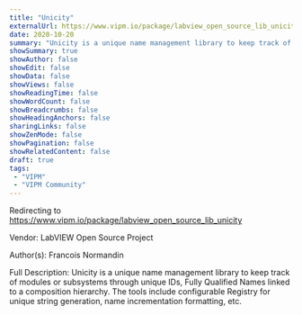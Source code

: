 ```yaml
---
title: "Unicity"
externalUrl: https://www.vipm.io/package/labview_open_source_lib_unicity
date: 2020-10-20
summary: "Unicity is a unique name management library to keep track of modules or subsystems through unique IDs, Fully Qualified Names linked to a composition hierarchy."
showSummary: true
showAuthor: false
showEdit: false
showData: false
showViews: false
showReadingTime: false
showWordCount: false
showBreadcrumbs: false
showHeadingAnchors: false
sharingLinks: false
showZenMode: false
showPagination: false
showRelatedContent: false
draft: true
tags:
 - "VIPM"
 - "VIPM Community"
---
```


Redirecting to https://www.vipm.io/package/labview_open_source_lib_unicity

Vendor: LabVIEW Open Source Project

Author(s): Francois Normandin
 
Full Description:
Unicity is a unique name management library to keep track of modules or subsystems through unique IDs, Fully Qualified Names linked to a composition hierarchy.
The tools include configurable Registry for unique string generation, name incrementation formatting, etc.